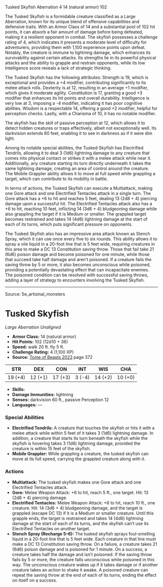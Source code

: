 <MonsterName/>Tusked Skyfish</MonsterName>
<CreatureType/>Aberration</CreatureType>
<CR/>4</CR>
<AC/>14 (natural armor)</AC>
<HP/>102</HP>
<summary>The Tusked Skyfish is a formidable creature classified as a Large Aberration, known for its unique blend of offensive capabilities and defensive traits. With an Armor Class of 14 and a substantial pool of 102 hit points, it can absorb a fair amount of damage before being defeated, making it a resilient opponent in combat. The skyfish possesses a challenge rating of 4, which indicates it presents a moderate level of difficulty for adventurers, providing them with 1,100 experience points upon defeat. Notably, the creature is immune to lightning damage, which enhances its survivability against certain attacks. Its strengths lie in its powerful physical attacks and the ability to grapple and restrain opponents, while its low Intelligence score reveals a lack of strategic thinking.</summary>

<detail>

The Tusked Skyfish has the following attributes: Strength is 19, which is exceptional and provides a +4 modifier, contributing significantly to its melee attack rolls. Dexterity is at 12, resulting in an average +1 modifier, which gives it moderate agility. Constitution is 17, granting a good +3 modifier that enhances its hit points and overall durability. Intelligence is very low at 3, imposing a -4 modifier, indicating it has poor cognitive abilities. Wisdom is a respectable 14, offering a good +2 modifier, helpful for perception checks. Lastly, with a Charisma of 10, it has no notable modifier.

The skyfish has the skill of passive perception at 12, which allows it to detect hidden creatures or traps effectively, albeit not exceptionally well. Its darkvision extends 60 feet, enabling it to see in darkness as if it were dim light.

Among its notable special abilities, the Tusked Skyfish has Electrified Tendrils, allowing it to deal 3 (1d6) lightning damage to any creature that comes into physical contact or strikes it with a melee attack while near it. Additionally, any creature starting its turn directly underneath it takes the same lightning damage, creating an area of control around the creature. The Mobile Grappler ability allows it to move at full speed while grappling a target, which can contribute to its mobility in battle.

In terms of actions, the Tusked Skyfish can execute a Multiattack, making one Gore attack and one Electrified Tentacles attack in a single turn. The Gore attack has a +6 to hit and reaches 5 feet, dealing 13 (2d8 + 4) piercing damage upon a successful hit. The Electrified Tentacles attack also has a +6 to hit, reaching 10 feet, inflicting 14 (3d6 + 4) bludgeoning damage while also grappling the target if it is Medium or smaller. The grappled target becomes restrained and takes 14 (4d6) lightning damage at the start of each of its turns, which puts significant pressure on opponents.

The Tusked Skyfish also has an impressive area attack known as Stench Spray, which it can use once every five to six rounds. This ability allows it to spray a vile liquid in a 20-foot line that is 5 feet wide, requiring creatures in this area to make a DC 13 Constitution saving throw. Those that fail take 21 (6d6) poison damage and become poisoned for one minute, while those that succeed take half damage and aren’t poisoned. If a creature fails the saving throw by 5 or more, it also becomes unconscious while poisoned, providing a potentially devastating effect that can incapacitate enemies. The poisoned condition can be resolved with successful saving throws, adding a layer of strategy to encounters involving the Tusked Skyfish.</detail>



---

Source: 5e_artisinal_monsters

# Tusked Skyfish

*Large* *Aberration* *Unaligned*

- **Armor Class:** 14 (natural armor)
- **Hit Points:** 102 (12d10 + 36)
- **Speed:** walk 20 ft. fly 5 ft.
- **Challenge Rating:** 4 (1,100 XP)
- **Source:** [Tome of Beasts 2023](https://koboldpress.com/kpstore/product/tome-of-beasts-1-2023-edition/) page 372

| STR | DEX | CON | INT | WIS | CHA |
| --- | --- | --- | --- | --- | --- |
| 19 (+4) | 12 (+1) | 17 (+3) | 3 (-4) | 14 (+2) | 10 (+0) |

- **Skills:** 
- **Damage Immunities:** lightning
- **Senses:** darkvision 60 ft., passive Perception 12
- **Languages:** —

### Special Abilities

- **Electrified Tendrils:** A creature that touches the skyfish or hits it with a melee attack while within 5 feet of it takes 3 (1d6) lightning damage. In addition, a creature that starts its turn beneath the skyfish while the skyfish is hovering takes 3 (1d6) lightning damage, provided the creature is within 15 feet of the skyfish.
- **Mobile Grappler:** While grappling a creature, the tusked skyfish can move at its full speed, carrying the grappled creature along with it.

### Actions

- **Multiattack:** The tusked skyfish makes one Gore attack and one Electrified Tentacles attack.
- **Gore:** Melee Weapon Attack: +6 to hit, reach 5 ft., one target. Hit: 13 (2d8 + 4) piercing damage.
- **Electrified Tentacles:** Melee Weapon Attack: +6 to hit, reach 10 ft., one creature. Hit: 14 (3d6 + 4) bludgeoning damage, and the target is grappled (escape DC 13) if it is a Medium or smaller creature. Until this grapple ends, the target is restrained and takes 14 (4d6) lightning damage at the start of each of its turns, and the skyfish can’t use its Electrified Tentacles on another target.
- **Stench Spray (Recharge 5–6):** The tusked skyfish sprays foul-smelling liquid in a 20-foot line that is 5 feet wide. Each creature in that line must make a DC 13 Constitution saving throw. On a failure, a creature takes 21 (6d6) poison damage and is poisoned for 1 minute. On a success, a creature takes half the damage and isn’t poisoned. If the saving throw fails by 5 or more, the creature falls unconscious while poisoned in this way. The unconscious creature wakes up if it takes damage or if another creature takes an action to shake it awake. A poisoned creature can repeat the saving throw at the end of each of its turns, ending the effect on itself on a success.


